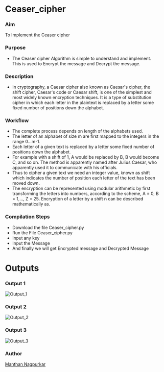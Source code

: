 
# Ceaser_cipher
### Aim 
To Implement the Ceaser cipher 

### Purpose
- The Ceaser cipher Algorithm is simple to understand and implement.
  This is used to Encrypt the message and Decrypt the message.

### Description

- In cryptography, a Caesar cipher also known as Caesar's cipher, the shift cipher, Caesar's code or Caesar shift, is one of the simplest and most widely known encryption techniques. 
  It is a type of substitution cipher in which each letter in the plaintext is replaced by a letter some fixed number of positions down the alphabet.

### Workflow
- The complete process depends on length of the alphabets used.
- The letter of an alphabet of size m are first mapped to the integers in the range 0...m-1.
- Each letter of a given text is replaced by a letter some fixed number of positions down the alphabet. 
- For example with a shift of 1, A would be replaced by B, B would become C, and so on. The method is apparently named after Julius Caesar, who apparently used it to communicate with his officials. 
- Thus to cipher a given text we need an integer value, known as shift which indicates the number of position each letter of the text has been moved down. 
- The encryption can be represented using modular arithmetic by first transforming the letters into numbers, according to the scheme, A = 0, B = 1,…, Z = 25. Encryption of a letter by a shift n can be described mathematically as. 
 
### Compilation Steps

- Download the file Ceaser_cipher.py
- Run the File Ceaser_cipher.py
- Input any key
- Input the Message 
- And finally we will get Encrypted message and Decrypted Message

# Outputs

### Output 1
![Output_1](https://user-images.githubusercontent.com/78487398/135653838-f537c782-875b-4c1a-aef7-3dd7dc8c315b.png)


### Output 2
![Output_2](https://user-images.githubusercontent.com/78487398/135654075-6a373e48-ecb1-403f-8da5-520ed9eb31d9.png)


### Output 3
![Output_3](https://user-images.githubusercontent.com/78487398/135654147-e97beaed-c5d0-4d8c-8548-6ec2a6df17d1.png)

### Author
[Manthan Nagpurkar](https://github.com/manthan0227)

